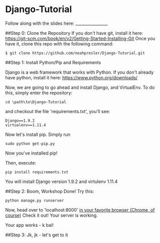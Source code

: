 # Django-Tutorial

Follow along with the slides here: ________________

##Step 0: Clone the Repository
If you don't have git, install it here: https://git-scm.com/book/en/v2/Getting-Started-Installing-Git
Once you have it, clone this repo with the following command: 

```
$ git clone https://github.com/noahpresler/Django-Tutorial.git
```

##Step 1: Install Python/Pip and Requirements

Django is a web framework that works with Python. If you don't already have python, install it here: https://www.python.org/downloads/

Now, we are going to go ahead and install Django, and VirtualEnv. To do this, simply enter the repository:
```
cd \path\to\Django-Tutorial
```
and checkout the file 'requirements.txt', you'll see:
```
Django==1.9.2
virtualenv==1.11.4
```
Now let's install pip. Simply run
```
sudo python get-pip.py
```
Now you've installed pip!

Then, execute: 
```
pip install requirements.txt
```
You will install Django version 1.9.2 and virtulenv 1.11.4

##Step 2: Boom, Workshop Done!
Try this: 
```
python manage.py runserver
```
Now, head over to 'localhost:8000' [in your favorite browser (Chrome, of course)](https://gfycat.com/IllustriousPowerfulIlsamochadegu)
Check it out! Your server is working.

Your app works - k bai! 

##Step 3: Jk, jk - let's get to it 
